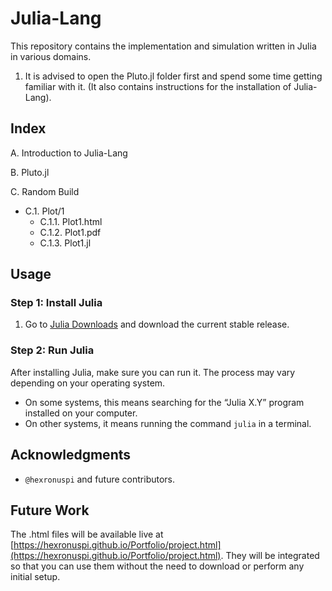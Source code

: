 # Julia-Lang

This repository contains the implementation and simulation written in Julia in various domains.

1. It is advised to open the Pluto.jl folder first and spend some time getting familiar with it. (It also contains instructions for the installation of Julia-Lang).

## Index

A. Introduction to Julia-Lang

B. Pluto.jl

C. Random Build
   - C.1. Plot/1
     - C.1.1. Plot1.html
     - C.1.2. Plot1.pdf
     - C.1.3. Plot1.jl

## Usage

### Step 1: Install Julia

1. Go to [Julia Downloads](https://julialang.org/downloads) and download the current stable release.

### Step 2: Run Julia

After installing Julia, make sure you can run it. The process may vary depending on your operating system.

- On some systems, this means searching for the “Julia X.Y” program installed on your computer.
- On other systems, it means running the command `julia` in a terminal.


## Acknowledgments

-  ` @hexronuspi ` and future contributors.

## Future Work

The .html files will be available live at [https://hexronuspi.github.io/Portfolio/project.html](https://hexronuspi.github.io/Portfolio/project.html). They will be integrated so that you can use them without the need to download or perform any initial setup.
